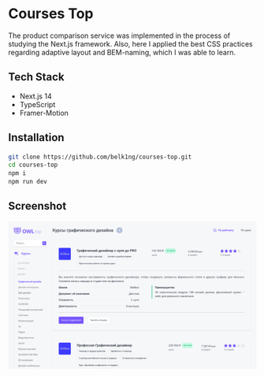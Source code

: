 # Courses Top

The product comparison service was implemented in the process of studying the Next.js framework. Also, here I applied 
the best CSS practices regarding adaptive layout and BEM-naming, which I was able to learn.

## Tech Stack
- Next.js 14
- TypeScript
- Framer-Motion

## Installation
```bash
git clone https://github.com/belk1ng/courses-top.git
cd courses-top
npm i
npm run dev
```

## Screenshot
![Screenshot](./screenshot.png)

